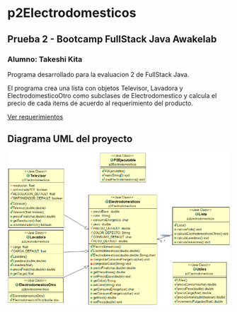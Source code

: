 # p2Electrodomesticos
## Prueba 2 - Bootcamp FullStack Java Awakelab
### Alumno: Takeshi Kita

Programa desarrollado para la evaluacion 2 de FullStack Java.

El programa crea una lista con objetos Televisor, Lavadora y ElectrodomesticoOtro como subclases de Electrodomestico y calcula el precio de cada items de acuerdo al requerimiento del producto.

[Ver requerimientos](https://github.com/takeshidev/p2Electrodomesticos/blob/master/b1.2%20Evaluacion_%20POO%20(i).pdf)

## Diagrama UML del proyecto
![UML](https://github.com/takeshidev/p2Electrodomesticos/blob/master/p2Electrodomesticos/src/p2Electrodomesticos/p2ElectrodomesticosUML.png) 

